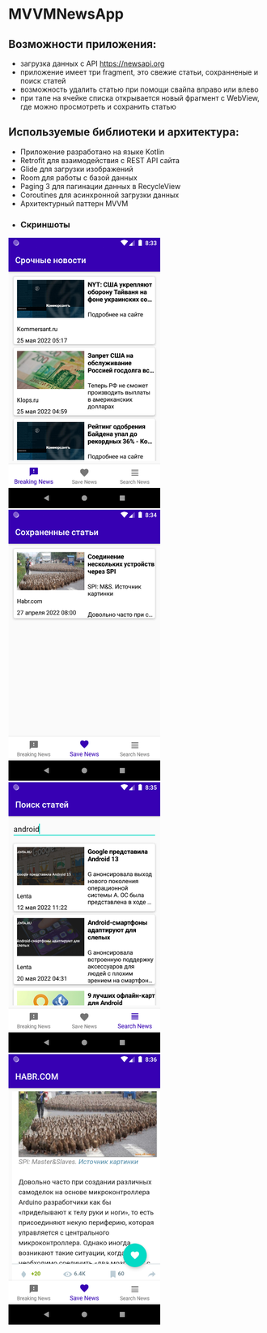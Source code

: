 # MVVMNewsApp
## Возможности приложения:  
*  загрузка данных с API https://newsapi.org
*  приложение имеет три fragment, это свежие статьи, сохранненые и поиск статей
*  возможность удалить статью при помощи свайпа вправо или влево
*  при тапе на ячейке списка открывается новый фрагмент с WebView, где можно просмотреть и сохранить статью
## Используемые библиотеки и архитектура:
*  Приложение разработано на языке Kotlin 
*  Retrofit для взаимодействия с REST API сайта
*  Glide для загрузки изображений
*  Room для работы с базой данных 
*  Paging 3 для пагинации данных в RecycleView
*  Coroutines для асинхронной загрузки данных
*  Архитектурный паттерн MVVM
*  ### Скриншоты
<img src="screenshots/BreakingNewsFragment.png" width="300">
<img src="screenshots/SaveNewsFragment.png" width="300">
<img src="screenshots/SearchNewsFragment.png" width="300">
<img src="screenshots/ArticleFragment.png" width="300">
